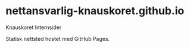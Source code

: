 # nettansvarlig-knauskoret.github.io
Knauskoret Internsider

Statisk nettsted hostet med GitHub Pages.
